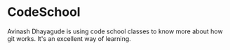 # CodeSchool
Avinash Dhayagude is using code school classes to know more about how git works.
It's an excellent way of learning.
